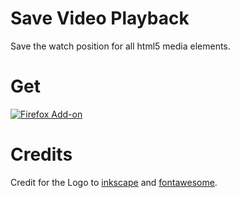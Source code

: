 # Save Video Playback

Save the watch position for all html5 media elements.

# Get

[![Firefox Add-on](src/assets/images/badge-amo.png)](https://addons.mozilla.org/de/firefox/addon/video-progress/)
<!--
[![Chrome Extension](src/assets/images/badge-chrome.png)](https://chrome.google.com/webstore/detail/privacy-redirect/pmcmeagblkinmogikoikkdjiligflglb)
[![Edge Extension](src/assets/images/badge-ms.png)](https://microsoftedge.microsoft.com/addons/detail/privacy-redirect/elnabkhcgpajchapppkhiaifkgikgihj)
-->

# Credits

Credit for the Logo to [inkscape](https://inkscape.org/) and [fontawesome](https://fontawesome.com/).

